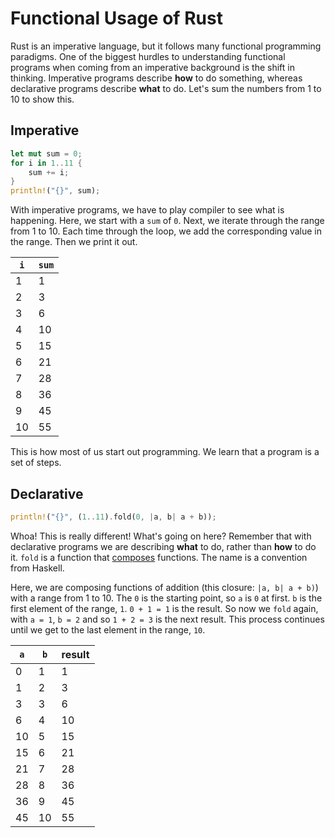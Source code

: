# Functional Usage of Rust

Rust is an imperative language, but it follows many functional programming paradigms. One of the biggest hurdles to understanding functional programs when coming from an imperative background is the shift in thinking. Imperative programs describe __how__ to do something, whereas declarative programs describe __what__ to do. Let's sum the numbers from 1 to 10 to show this.

## Imperative

```rust
let mut sum = 0;
for i in 1..11 {
	sum += i;
}
println!("{}", sum);
```

With imperative programs, we have to play compiler to see what is happening. Here, we start with a `sum` of `0`. Next, we iterate through the range from 1 to 10. Each time through the loop, we add the corresponding value in the range. Then we print it out.

| `i` | `sum` |
| --- | ----- |
|   1 |     1 |
|   2 |     3 |
|   3 |     6 |
|   4 |    10 |
|   5 |    15 |
|   6 |    21 |
|   7 |    28 |
|   8 |    36 |
|   9 |    45 |
|  10 |    55 |

This is how most of us start out programming. We learn that a program is a set of steps.

## Declarative

```rust
println!("{}", (1..11).fold(0, |a, b| a + b));
```

Whoa! This is really different! What's going on here? Remember that with declarative programs we are describing __what__ to do, rather than __how__ to do it. `fold` is a function that [composes](https://en.wikipedia.org/wiki/Function_composition) functions. The name is a convention from Haskell.

Here, we are composing functions of addition (this closure: `|a, b| a + b)`) with a range from 1 to 10. The `0` is the starting point, so `a` is `0` at first. `b` is the first element of the range, `1`. `0 + 1 = 1` is the result. So now we `fold` again, with `a = 1`, `b = 2` and so `1 + 2 = 3` is the next result. This process continues until we get to the last element in the range, `10`.

| `a` | `b` | result |
| --- | --- | ------ |
|   0 |   1 |      1 |
|   1 |   2 |      3 |
|   3 |   3 |      6 |
|   6 |   4 |     10 |
|  10 |   5 |     15 |
|  15 |   6 |     21 |
|  21 |   7 |     28 |
|  28 |   8 |     36 |
|  36 |   9 |     45 |
|  45 |  10 |     55 |
